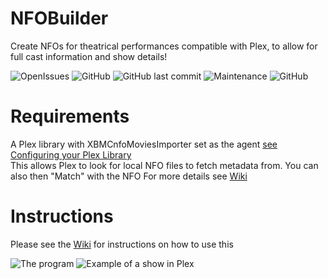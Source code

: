 # NFOBuilder
Create NFOs for theatrical performances compatible with Plex, to allow for full cast information and show details!

![OpenIssues](https://img.shields.io/github/issues-raw/pekempy/NFOBuilder?style=for-the-badge) ![GitHub](https://img.shields.io/github/license/pekempy/NFOBuilder?label=license&style=for-the-badge) ![GitHub last commit](https://img.shields.io/github/last-commit/pekempy/NFOBuilder?style=for-the-badge) ![Maintenance](https://img.shields.io/maintenance/yes/2024?style=for-the-badge)  ![GitHub](https://img.shields.io/badge/PLATFORM-LINUX%20%7C%20WINDOWS%20%7C%20MACOS-brightgreen?style=for-the-badge)

# Requirements
A Plex library with XBMCnfoMoviesImporter set as the agent [see Configuring your Plex Library](https://github.com/pekempy/NFOBuilder/wiki/Configuring-your-Plex-Library)    
This allows Plex to look for local NFO files to fetch metadata from. You can also then "Match" with the NFO 
For more details see [Wiki](https://github.com/pekempy/NFOBuilder/wiki)


# Instructions
Please see the [Wiki](https://github.com/pekempy/NFOBuilder/wiki) for instructions on how to use this

![The program](https://i.imgur.com/IWf3fPP.png)
![Example of a show in Plex](https://i.imgur.com/HsxDzYJ.png)
